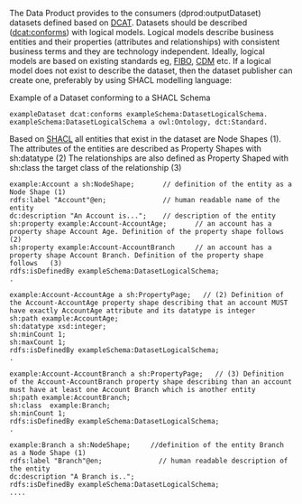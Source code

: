 The Data Product provides to the consumers (dprod:outputDataset) datasets defined based on [DCAT](https://www.w3.org/TR/vocab-dcat-3/).
Datasets should be described ([dcat:conforms](https://www.w3.org/TR/vocab-dcat-2/#Property:resource_conforms_to)) with logical models. 
Logical models describe business entities and their properties (attributes and relationships) with consistent business terms and they are technology independent.
Ideally, logical models are based on existing standards eg, [FIBO](https://spec.edmcouncil.org/fibo/ontology), [CDM](https://www.finos.org/common-domain-model) etc.
If a logical model does not exist to describe the dataset, then the dataset publisher can create one, preferably by using SHACL modelling language:

Example of a Dataset conforming to a SHACL Schema

~~~
exampleDataset dcat:conforms exampleSchema:DatasetLogicalSchema.
exampleSchema:DatasetLogicalSchema a owl:Ontology, dct:Standard.
~~~


Based on [SHACL](https://www.w3.org/TR/shacl/) all entities that exist in the dataset are Node Shapes (1).
The attributes of the entities are described as Property Shapes with sh:datatype (2)
The relationships are also defined as Property Shaped with sh:class the target class of the relationship  (3)


~~~
example:Account a sh:NodeShape;       // definition of the entity as a Node Shape (1)
rdfs:label "Account"@en;              // human readable name of the entity
dc:description "An Account is...";    // description of the entity
sh:property example:Account-AccountAge;       // an account has a property shape Account Age. Definition of the property shape follows (2)
sh:property example:Account-AccountBranch     // an account has a property shape Account Branch. Definition of the property shape follows   (3)
rdfs:isDefinedBy exampleSchema:DatasetLogicalSchema;
.

example:Account-AccountAge a sh:PropertyPage;   // (2) Definition of the Account-AccountAge property shape describing that an account MUST have exactly AccountAge attribute and its datatype is integer
sh:path example:AccountAge;
sh:datatype xsd:integer;
sh:minCount 1;
sh:maxCount 1;
rdfs:isDefinedBy exampleSchema:DatasetLogicalSchema;
.

example:Account-AccountBranch a sh:PropertyPage;   // (3) Definition of the Account-AccountBranch property shape describing than an account must have at least one Account Branch which is another entity
sh:path example:AccountBranch;
sh:class  example:Branch;
sh:minCount 1;
rdfs:isDefinedBy exampleSchema:DatasetLogicalSchema;
.

example:Branch a sh:NodeShape;     //definition of the entity Branch as a Node Shape (1)
rdfs:label "Branch"@en;              // human readable description of the entity
dc:description "A Branch is..";
rdfs:isDefinedBy exampleSchema:DatasetLogicalSchema;
....
~~~
